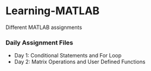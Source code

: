 # Learning-MATLAB
Different MATLAB assignments 

### Daily Assignment Files 

- Day 1: Conditional Statements and For Loop
- Day 2: Matrix Operations and User Defined Functions
